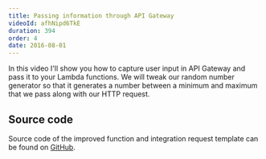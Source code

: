 ```yaml
---
title: Passing information through API Gateway
videoId: afhNipd6TkE
duration: 394
order: 4
date: 2016-08-01
---
```


In this video I'll show you how to capture user input in API Gateway and pass it to your Lambda functions. We will tweak our random number generator so that it generates a number between a minimum and maximum that we pass along with our HTTP request.

## Source code
Source code of the improved function and integration request template can be found on <a href="https://github.com/SavjeeTutorials/getting-started-with-lambda/tree/master/04-passing-information-through-api-gateway" target="_blank">GitHub</a>.
